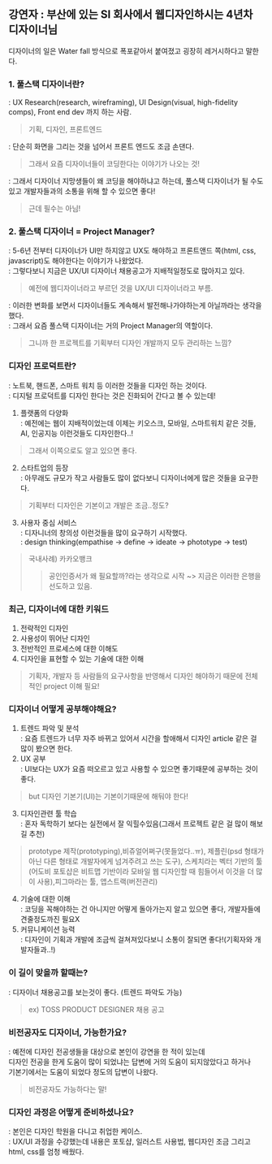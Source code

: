 ## 강연자 : 부산에 있는 SI 회사에서 웹디자인하시는 4년차 디자이너님

디자이너의 일은 Water fall 방식으로 폭포같아서 붙여졌고 굉장히 레거시하다고 말한다.

### 1. 풀스택 디자이너란?
: UX Research(research, wireframing), UI Design(visual, high-fidelity comps), Front end dev 까지 하는 사람.
> 기획, 디자인, 프론트엔드

: 단순히 화면을 그리는 것을 넘어서 프론트 엔드도 조금 손댄다.
> 그래서 요즘 디자이너들이 코딩한다는 이야기가 나오는 것!

: 그래서 디자이너 지망생들이 왜 코딩을 해야하냐고 하는데, 풀스택 디자이너가 될 수도 있고 개발자들과의 소통을 위해 할 수 있으면 좋다!
> 근데 필수는 아님!

### 2. 풀스택 디자이너 = Project Manager?
: 5-6년 전부터 디자이너가 UI만 하지않고 UX도 해야하고 프론트앤드 쪽(html, css, javascript)도 해야한다는 이야기가 나왔었다.\
: 그렇다보니 지금은 UX/UI 디자이너 채용공고가 지배적일정도로 많아지고 있다.
> 예전에 웹디자이너라고 부르던 것을 UX/UI 디자이너라고 부름.

: 이러한 변화를 보면서 디자이너들도 계속해서 발전해나가야하는게 아닐까라는 생각을 했다.\
: 그래서 요즘 풀스택 디자이너는 거의 Project Manager의 역할이다.
> 그니까 한 프로젝트를 기획부터 디자인 개발까지 모두 관리하는 느낌?

### 디자인 프로덕트란?
: 노트북, 핸드폰, 스마트 워치 등 이러한 것들을 디자인 하는 것이다.\
: 디지털 프로덕트를 디자인 한다는 것은 진화되어 간다고 볼 수 있는데!
1. 플랫폼의 다양화\
: 예전에는 웹이 지배적이었는데 이제는 키오스크, 모바일, 스마트워치 같은 것들, AI, 인공지능 이런것들도 디자인한다..!
> 그래서 이쪽으로도 알고 있으면 좋다.
2. 스타트업의 등장\
: 아무래도 규모가 작고 사람들도 많이 없다보니 디자이너에게 많은 것들을 요구한다.
> 기획부터 디자인은 기본이고 개발은 조금..정도?
3. 사용자 중심 서비스\
: 디자니너의 창의성 이런것들을 많이 요구하기 시작했다.\
: design thinking(empathise -> define -> ideate -> phototype -> test)
> 국내사례) 카카오뱅크
>> 공인인증서가 왜 필요할까?라는 생각으로 시작 ~> 지금은 이러한 은행을 선도하고 있음.

### 최근, 디자이너에 대한 키워드
1. 전략적인 디자인
2. 사용성이 뛰어난 디자인
3. 전반적인 프로세스에 대한 이해도
4. 디자인을 표현할 수 있는 기술에 대한 이해
> 기획자, 개발자 등 사람들의 요구사항을 반영해서 디자인 해야하기 때문에 전체적인 project 이해 필요!

### 디자이너 어떻게 공부해야해요? 
1. 트렌드 파악 및 분석\
: 요즘 트렌드가 너무 자주 바뀌고 있어서 시간을 할애해서 디자인 article 같은 걸 많이 봤으면 한다. 
2. UX 공부\
: UI보다는 UX가 요즘 떠오르고 있고 사용할 수 있으면 좋기때문에 공부하는 것이 좋다.
> but 디자인 기본기(UI)는 기본이기때문에 해둬야 한다!
3. 디자인관련 툴 학습\
: 혼자 독학하기 보다는 실전에서 잘 익힐수있음(그래서 프로젝트 같은 걸 많이 해보길 추천)
> prototype 제작(prototyping),비쥬얼어쩌구(못들었다..ㅠ), 제플린(psd 형태가 아닌 다른 형태로 개발자에게 넘겨주려고 쓰는 도구),
스케치라는 벡터 기반의 툴(어도비 포토샵은 비트맵 기반이라 모바일 웹 디자인할 때 힘들어서 이것을 더 많이 사용),피그마라는 툴, 앱스트랙(버전관리)
4. 기술에 대한 이해\
: 코딩을 꼭해야하는 건 아니지만 어떻게 돌아가는지 알고 있으면 좋다, 개발자들에 견줄정도까진 필요X
5. 커뮤니케이션 능력\
: 디자인이 기획과 개발에 조금씩 걸쳐져있다보니 소통이 잘되면 좋다!(기획자와 개발자들과..!)

### 이 길이 맞을까 할때는?
: 디자이너 채용공고를 보는것이 좋다. (트렌드 파악도 가능)
> ex) TOSS PRODUCT DESIGNER 채용 공고

### 비전공자도 디자이너, 가능한가요?
: 예전에 디자인 전공생들을 대상으로 본인이 강연을 한 적이 있는데\
디자인 전공을 한게 도움이 많이 되었냐는 답변에 거의 도움이 되지않았다고 하거나\
기본기에서는 도움이 되었다 정도의 답변이 나왔다.
> 비전공자도 가능하다는 말!

### 디자인 과정은 어떻게 준비하셨나요?
: 본인은 디자인 학원을 다니고 취업한 케이스.\
: UX/UI 과정을 수강했는데 내용은 포토샵, 일러스트 사용법, 웹디자인 조금 그리고 html, css를 엄청 배웠다.
